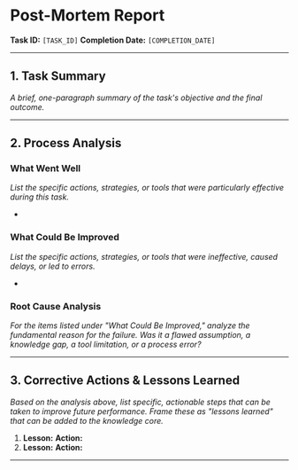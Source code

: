 # Post-Mortem Report

**Task ID:** `[TASK_ID]`
**Completion Date:** `[COMPLETION_DATE]`

---

## 1. Task Summary

*A brief, one-paragraph summary of the task's objective and the final outcome.*

---

## 2. Process Analysis

### What Went Well
*List the specific actions, strategies, or tools that were particularly effective during this task.*

-

### What Could Be Improved
*List the specific actions, strategies, or tools that were ineffective, caused delays, or led to errors.*

-

### Root Cause Analysis
*For the items listed under "What Could Be Improved," analyze the fundamental reason for the failure. Was it a flawed assumption, a knowledge gap, a tool limitation, or a process error?*

---

## 3. Corrective Actions & Lessons Learned

*Based on the analysis above, list specific, actionable steps that can be taken to improve future performance. Frame these as "lessons learned" that can be added to the knowledge core.*

1.  **Lesson:**
    **Action:**
2.  **Lesson:**
    **Action:**

---